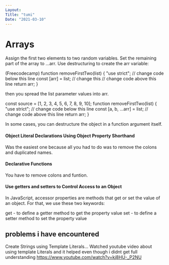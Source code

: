 ```yaml
---
Layout:
Title: "tumi"
Date: "2021-03-10"
---
```


# Arrays

Assign the first two elements to two random variables.
Set the remaining part of the array to ...arr.
Use destructuring to create the arr variable:

(Freecodecamp)
function removeFirstTwo(list) {
  "use strict";
  // change code below this line
  const [arr] = list; // change this
  // change code above this line
  return arr;
}

then you spread the list parameter values into arr.

const source = [1, 2, 3, 4, 5, 6, 7, 8, 9, 10];
function removeFirstTwo(list) {
  "use strict";
  // change code below this line
  const [a, b, ...arr] = list;
  // change code above this line
  return arr;
}

In some cases, you can destructure the object in a function argument itself.

#### Object Literal Declarations Using Object Property Shorthand

 Was the easiest one because all you had to do was to remove the colons and duplicated names.

#### Declarative Functions

 You have to remove colons and funtion.

#### Use getters and setters to Control Access to an Object

In JavaScript, accessor properties are methods that get or set the value of an object. For that, we use these two keywords:

get - to define a getter method to get the property value
set - to define a setter method to set the property value

## problems i have encountered

Create Strings using Template Literals...
Watched youtube video about using template Literals and it helped even though i didnt get full understanding
https://www.youtube.com/watch?v=kj8HU-_P2NU

